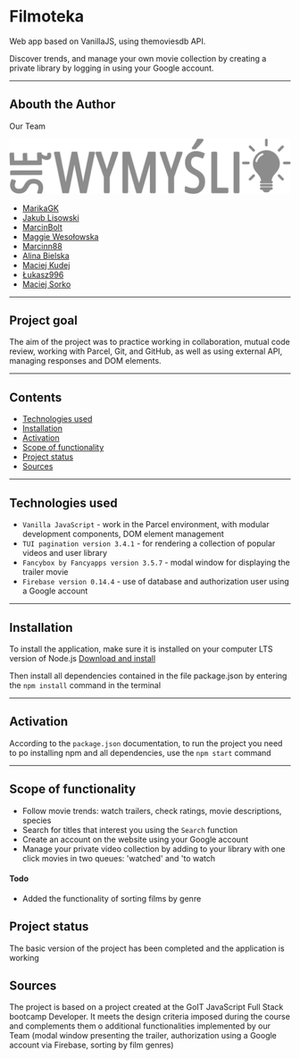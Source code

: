# Filmoteka

Web app based on VanillaJS, using themoviesdb API.

Discover trends, and manage your own movie collection by creating a private library by logging in
using your Google account.

---

## Abouth the Author

Our Team

![Się wymyśli](./assets/siewymysli.png)

- [MarikaGK](https://github.com/MarikaGK/)
- [Jakub Lisowski](https://github.com/LisowskiJakub)
- [MarcinBolt](https://github.com/MarcinBolt)
- [Maggie Wesołowska](https://github.com/MaggieWesolowska)
- [Marcinn88](https://github.com/Marcinn88)
- [Alina Bielska](https://github.com/AlinaBielska)
- [Maciej Kudej](https://github.com/maciejkudej)
- [Łukasz996](https://github.com/Lukasz996)
- [Maciej Sorko](https://github.com/MaciejSorko)

---

## Project goal

The aim of the project was to practice working in collaboration, mutual code review,
working with Parcel, Git, and GitHub, as well as using external API,
managing responses and DOM elements.

---

## Contents

- [Technologies used](#technologies-used)
- [Installation](#Installation)
- [Activation](#Activation)
- [Scope of functionality](#Scope-of-functionality)
- [Project status](#Project-status)
- [Sources](#Sources)

---

## Technologies used

- `Vanilla JavaScript` - work in the Parcel environment, with modular development
  components, DOM element management
- `TUI pagination version 3.4.1` - for rendering a collection of popular videos and
  user library
- `Fancybox by Fancyapps version 3.5.7` - modal window for displaying the trailer
  movie
- `Firebase version 0.14.4` - use of database and authorization
  user using a Google account

---

## Installation

To install the application, make sure it is installed on your computer
LTS version of Node.js [Download and install](https://nodejs.org/en/)

Then install all dependencies contained in the file
package.json by entering the `npm install` command in the terminal

---

## Activation

According to the `package.json` documentation, to run the project you need to po
installing npm and all dependencies, use the `npm start` command

---

## Scope of functionality

- Follow movie trends: watch trailers, check ratings, movie descriptions,
  species
- Search for titles that interest you using the `Search` function
- Create an account on the website using your Google account
- Manage your private video collection by adding to your library with one click
  movies in two queues: 'watched' and 'to watch

#### Todo

- Added the functionality of sorting films by genre

## Project status

The basic version of the project has been completed and the application is working

## Sources

The project is based on a project created at the GoIT JavaScript Full Stack bootcamp
Developer. It meets the design criteria imposed during the course and complements them
o additional functionalities implemented by our Team (modal window
presenting the trailer, authorization using a Google account via Firebase,
sorting by film genres)




